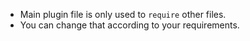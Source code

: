 
* Main plugin file is only used to `require` other files.
* You can change that according to your requirements.

<br>
